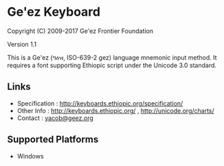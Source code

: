 Ge'ez Keyboard
=====================

Copyright (C) 2009-2017 Ge'ez Frontier Foundation

Version 1.1

This is a Ge'ez (ግዕዝ, ISO-639-2 gez) language mnemonic input method.  It requires a font
supporting Ethiopic script under the Unicode 3.0 standard.

Links
-----

 * Specification :  http://keyboards.ethiopic.org/specification/
 * Other Info    :  http://keyboards.ethiopic.org/ , http://unicode.org/charts/
 * Contact       :  yacob@geez.org


Supported Platforms
-------------------
 * Windows
 

